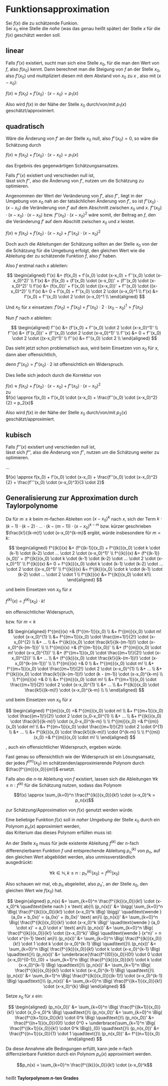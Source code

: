 # Funktionsapproximation


Sei $f(x)$ die zu schätzende Funkion.  
Sei $x_0$ eine Stelle die *nahe* (was das genau heißt später) der
  Stelle $x$ für die $f(x)$ geschätzt werden soll.


## linear

Falls $f'(x)$ existiert,
sucht man sich eine Stelle $x_0$, für die man den Wert von $f$, also $f(x_0)$ kennt.
Dann berechnet man die Steigung von $f$ an der Stelle $x_0$, also $f'(x_0)$ und
multipliziert diesen mit dem Abstand von $x_0$ zu $x$ , also mit $(x - x_0)$:

$f(x) \approx f(x_0) + f'(x_0) \cdot (x-x_0) = p_1(x)$

Also wird $f(x)$ in der Nähe der Stelle $x_0$ durch/von/mit $p_1(x)$ geschätzt/approximiert.



## quadratisch

Wäre die Änderung von $f'$ an der Stelle $x_0$ null, also $f''(x_0) = 0$,
so wäre die Schätzung durch 

$f(x) \approx f(x_0) + f'(x_0) \cdot (x-x_0) = p_1(x)$

das Ergebnis des gegenwärtigen Schätzungsansatzes.

Falls $f''(x)$ existiert und verschieden null ist,  
lässt sich $f''$, also die Änderung von $f'$, nutzen um die Schätzung zu optimieren.

Angenommen der Wert der Veränderung von $f'$, also $f''$, liegt in der Umgebung von $x_0$ nah an der tatsächlichen Änderung
von $f'$, so ist $f''(x_0) \cdot (x - x_0)$ die Veränderung von $f'$ auf dem Abschnitt zwischen $x_0$ und $x$.
$f''(x_0) \cdot (x-x_0) \cdot (x-x_0)$ bzw. $f''(x_0) \cdot (x-x_0)^2$ wäre somit, der Beitrag an $f$,
den die Veränderung $f'$ auf dem Abschitt zwischen $x_0$ und $x$ leistet.

$f(x) \approx f(x_0) + f'(x_0) \cdot (x-x_0) + f''(x_0) \cdot (x-x_0)^2$

Doch auch die Ableitungen der Schätzung sollten an der Stelle $x_0$ von der die Schätzung für die Umgebung erfolgt,
den gleichen Wert wie die Ableitung der zu schätzende Funktion $f$, also $f'$ haben.

Also $f$ erstmal nach $x$ ableiten:

$$
\begin{aligned}
f'(x) &= (f(x_0)   + f'(x_0) \cdot (x-x_0)     + f''(x_0) \cdot (x-x_0)^2)' \\
f'(x) &= (f(x_0)   + (f'(x_0) \cdot (x-x_0))'  + (f''(x_0) \cdot (x-x_0)^2)' \\
f'(x) &= (f(x_0))' + f'(x_0) \cdot ((x-x_0))'  + f''(x_0) \cdot ((x-x_0)^2)' \\
f'(x) &= 0         + f'(x_0)                   + f''(x_0) \cdot 2 \cdot (x-x_0)^1 \\
f'(x) &= f'(x_0) + f''(x_0) \cdot 2 \cdot (x-x_0)^1 \\
\end{aligned}
$$

Und $x_0$ für $x$ einsetzen: $f'(x_0) = f'(x_0) + f''(x_0) \cdot 2 \cdot (x_0-x_0)^1 = f'(x_0)$

Nun $f'$ nach $x$ ableiten:

$$
\begin{aligned}
f''(x) &= (f'(x_0)   + f''(x_0) \cdot 2 \cdot (x-x_0)^1)' \\
f''(x) &= (f'(x_0))' + (f''(x_0) \cdot 2 \cdot (x-x_0)^1)' \\
f''(x) &= 0          + f''(x_0) \cdot 2 \cdot ((x-x_0)^1)' \\
f''(x) &=              f''(x_0) \cdot 2 \\
\end{aligned}
$$

Das sieht jetzt schon problematisch aus, wird beim Einsetzen von $x_0$ für $x$, dann aber offensichtlich,

denn $f''(x_0) = f''(x_0) \cdot 2$ ist offensichtlich ein Widerspruch.

Dies ließe sich jedoch durch die Korrektur von

$f(x) \approx f(x_0) + f'(x_0) \cdot (x-x_0) + f''(x_0) \cdot (x-x_0)^2$  
zu  
$f(x) \approx f(x_0) + f'(x_0) \cdot (x-x_0) + \frac{f''(x_0) \cdot (x-x_0)^2}{2} = p_2(x)$

Also wird $f(x)$ in der Nähe der Stelle $x_0$ durch/von/mit $p_2(x)$ geschätzt/approximiert.


## kubisch

Falls $f'''(x)$ existiert und verschieden null ist,  
lässt sich $f'''$, also die Änderung von $f''$, nutzen um die Schätzung weiter zu optimieren.

...

$f(x) \approx f(x_0) + f'(x_0) \cdot (x-x_0) + \frac{f''(x_0) \cdot (x-x_0)^2}{2} + \frac{f'''(x_0) \cdot (x-x_0)^3}{3 \cdot 2}$

## Generalisierung zur Approximation durch Taylorpolynome

Da für $m \leq k$ beim $m$-fachen Ableiten von $(x-x_0)^k$ nach $x$,
sich der Term $k \cdot (k-1) \cdot (k-2) \cdot ... \cdot (k-(m-1)) \cdot (x - x_0)^{k-m}$
bzw. kürzer geschrieben $\frac{k!}{(k-m)!} \cdot (x-x_0)^{k-m}$ ergibt,
würde insbesondere für $m=k$:

$$
\begin{aligned}
f^{(k)}(x) &= (f^{(k-1)}(x_0)   + f^{(k)}(x_0) \cdot k \cdot (k-1) \cdot (k-2) \cdot ... \cdot 2 \cdot (x-x_0)^1)' \\
f^{(k)}(x) &= (f^{(k-1)}(x_0))' + (f^{(k)}(x_0) \cdot k \cdot (k-1) \cdot (k-2) \cdot ... \cdot 2 \cdot (x-x_0)^1)' \\
f^{(k)}(x) &= 0                 + f^{(k)}(x_0) \cdot k \cdot (k-1) \cdot (k-2) \cdot ... \cdot 2 \cdot ((x-x_0)^1)' \\
f^{(k)}(x) &= f^{(k)}(x_0) \cdot k \cdot (k-1) \cdot (k-2) \cdot ... \cdot 2 \cdot 1 \\
f^{(k)}(x) &= f^{(k)}(x_0) \cdot k!\\
\end{aligned}
$$

und beim Einsetzen von $x_0$ für $x$

$f^{(k)}(x) = f^{(k)}(x_0) \cdot k!$

ein offensichtlicher Widerspruch,

bzw. für $m \lt k$

$$
\begin{aligned}
f^{(m)}(x) =&  (f^{(m-1)}(x_0) \\
              &+ f^{(m)}(x_0) \cdot m! \cdot (x-x_0)^{1} \\
              &+ f^{(m+1)}(x_0) \cdot \frac{(m+1)!}{2!} \cdot (x-x_0)^{2} \\
              &+ ... \\
              &+ f^{(k)}(x_0) \cdot \frac{k!}{(k-(m-1))!} \cdot (x-x_0)^{k-(m-1)})' \\
              \\
f^{(m)}(x) =&  (f^{(m-1)}(x_0))' \\
              &+ (f^{(m)}(x_0) \cdot m! \cdot (x-x_0)^{1})' \\
              &+ (f^{(m+1)}(x_0) \cdot \frac{(m+1)!}{2!} \cdot (x-x_0)^{2})' \\
              &+ ... \\
              &+ (f^{(k)}(x_0) \cdot \frac{k!}{(k-(m-1))!} \cdot (x-x_0)^{k-(m-1)})' \\
              \\
f^{(m)}(x) =&  0 \\
              &+ f^{(m)}(x_0) \cdot m! \\
              &+ f^{(m+1)}(x_0) \cdot \frac{(m+1)!}{2!} \cdot 2 \cdot (x-x_0)^{1} \\
              &+ ... \\
              &+ f^{(k)}(x_0) \cdot \frac{k!}{(k-(m-1))!} \cdot (k - (m-1)) \cdot (x-x_0)^{k-m} \\
              \\
f^{(m)}(x) =&  0 \\
              &+ f^{(m)}(x_0) \cdot m! \\
              &+ f^{(m+1)}(x_0) \cdot \frac{(m+1)!}{2!} \cdot 2 \cdot (x-x_0)^{1} \\
              &+ ... \\
              &+ f^{(k)}(x_0) \cdot \frac{k!}{(k-m)!} \cdot (x-x_0)^{k-m} \\
              \\
\end{aligned}
$$

und beim Einsetzen von $x_0$ für $x$

$$
\begin{aligned}
f^{(m)}(x_0) =& f^{(m)}(x_0) \cdot m! \\
              &+ f^{(m+1)}(x_0) \cdot \frac{(m+1)!}{2!} \cdot 2 \cdot (x_0-x_0)^{1} \\
              &+ ... \\
              &+ f^{(k)}(x_0) \cdot \frac{k!}{(k-m)!} \cdot (x_0-x_0)^{k-m} \\
              \\
f^{(m)}(x_0) =& f^{(m)}(x_0) \cdot m! \\
              &+ f^{(m+1)}(x_0) \cdot \frac{(m+1)!}{2!} \cdot 2 \cdot 0^{1} \\
              &+ ... \\
              &+ f^{(k)}(x_0) \cdot \frac{k!}{(k-m)!} \cdot 0^{k-m} \\
              \\
f^{(m)}(x_0) =& f^{(m)}(x_0) \cdot m! \\
\end{aligned}
$$

, auch ein offensichtlicher Widerspruch,
ergeben würde.

Fast genau so offensichtlich wie der Widerspruch ist ein Lösungsansatz,
der jedes ${f^{(m)}(x_0)}$ im schätzenden/approximierende Polynom durch
$\frac{f^{(m)}(x_0)}{m!}$ ersetzt.

<!-- ... -->

Falls also die $n$-te Ableitung von $f$ existiert,
lassen sich die Ableitungen ${\forall k \leq n: f^{(k)}}$
für die Schätzung nutzen, sodass das Polynom

$$f(x) \approx \sum_{k=0}^n \frac{f^{(k)}(x_0)}{k!} \cdot (x-x_0)^k = p_n(x)$$

zur Schätzung/Approximation von $f(x)$ genutzt werden würde.

Eine beliebige Funktion $f(x)$ soll in *naher Umgebung* der Stelle $x_0$
durch ein Polynom $p_n(x)$ approximiert werden,  
das Kriterium das dieses Polynom erfüllen muss ist:

An der Stelle $x_0$ muss für jede existente Ableitung $f^{(k)}$ der $n$-fach differenzierbaren Funktion $f$ und entsprechende Ableitung $p_n^{(k)}$ von $p_n$,
auf den gleichen Wert abgebildet werden, also unmissverständlich ausgedrückt:

$$\forall k \in \mathbb{N}, k \leq n : p_n^{(k)}(x_0) = f^{(k)}(x_0)$$  

Also schauen wir mal, ob $p_n$ abgeleitet, also $p_n'$, an der Stelle $x_0$, den gleichen Wert wie $f(x_0)$ hat.

$$
\begin{aligned}
  p_n(x)         &= \sum_{k=0}^n \frac{f^{(k)}(x_0)}{k!} \cdot (x-x_0)^k
  \quad\text{leite nach } x \text{ ab}\\
  (p_n(x))'      &= \bigg( \sum_{k=0}^n \Big( \frac{f^{(k)}(x_0)}{k!} \cdot (x-x_0)^k    \Big) \bigg)'
    \quad\text{wende } (a_0x + b_0x)' = (a_0x)' + (b_0x)' \text{ an}\\
  (p_n(x))'      &=        \sum_{k=0}^n \Big( \frac{f^{(k)}(x_0)}{k!} \cdot (x-x_0)^k    \Big)'
    \quad\text{wende } (a_0 \cdot x)' = a_0 \cdot x' \text{ an}\\
  (p_n(x))'      &=        \sum_{k=0}^n \Big( \frac{f^{(k)}(x_0)}{k!} \cdot ((x-x_0)^k)' \Big)
    \quad\text{wende } (x^n)' = n \cdot x^{n-1} \text{ an}\\
  (p_n(x))'      &=        \sum_{k=0}^n \Big( \frac{f^{(k)}(x_0)}{k!} \cdot 1 \cdot k \cdot (x-x_0)^{k-1} \Big)
    \quad\text{}\\
  (p_n(x))'      &=        \sum_{k=0}^n \Big( \frac{f^{(k)}(x_0)}{k!} \cdot k \cdot (x-x_0)^{k-1} \Big)
    \quad\text{}\\
  (p_n(x))'      &=        \underbrace{\frac{f^{(0)}(x_0)}{0!} \cdot 0 \cdot (x-x_0)^{0-1}}_{0} + \sum_{k=1}^n \Big( \frac{f^{(k)}(x_0)}{k!} \cdot k \cdot (x-x_0)^{k-1} \Big)
    \quad\text{}\\
  (p_n(x))'      &=        \sum_{k=1}^n \Big( \frac{f^{(k)}(x_0)}{k!} \cdot k \cdot (x-x_0)^{k-1} \Big)
    \quad\text{}\\
  (p_n(x))'      &=        \sum_{k=1}^n \Big( \frac{f^{(k)}(x_0)}{(k-1)!} \cdot (x-x_0)^{k-1} \Big)
    \quad\text{}\\
  (p_n(x))'      &=        \sum_{k=0}^n \Big( \frac{f^{(k+1)}(x_0)}{k!} \cdot (x-x_0)^{k} \Big)
\end{aligned}
$$

Setze $x_0$ für $x$ ein:

$$
\begin{aligned}
  (p_n(x_0))'    &=        \sum_{k=0}^n \Big( \frac{f^{(k+1)}(x_0)}{k!} \cdot (x_0-x_0)^k \Big)
    \quad\text{}\\
  (p_n(x_0))'    &=        \sum_{k=0}^n \Big( \frac{f^{(k+1)}(x_0)}{k!} \cdot 0^k         \Big)
    \quad\text{}\\
  (p_n(x_0))'    &=        \frac{f^{(n+1)}(x_0)}{0!} \cdot 0^0 + \underbrace{\sum_{k=1}^n \Big( \frac{f^{(k+1)}(x_0)}{k!} \cdot 0^k \Big)}_{0}
    \quad\text{}\\
  (p_n(x_0))'    &=        \frac{f^{(n+1)}(x_0)}{1} \cdot 1
    \quad\text{}\\
  (p_n(x_0))'    &=        f^{(n+1)}(x_0)
\end{aligned}
$$

Da diese Annahme alle Bedingungen erfüllt, kann jede $n$-fach differnzierbare Funktion durch ein Polynom $p_n(x)$ approximiert werden.  


$$p_n(x) = \sum_{k=0}^n \frac{f^{(k)}(x_0)}{k!} \cdot (x-x_0)^k$$  
heißt  **Taylorpolynom $n$-ten Grades**


<!--
#### Taylorformel

$$f(x) = p_n(x) + R_n(x,x_0)$$  
Dabei ist $R_n(x,x_0)$ die Abweichung des Taylorpolynoms $n$-ter Ordnung $p_n$ an der Stelle $x$ mit Mittelpunkt $x_0$ von $f$ im Punkt $x$.  
Wobei gilt: $\exists z: (x_0 - r) < z < (x_0 + r) : R_n(x,x_0) = \frac{f^{(n+1)}(z)}{(n+1)!} \cdot (x - x_0)^{(n+1)}$.  

#### Taylorreihe

$f(x) = \sum_{k=0}^\infin \frac{f^{(k)}(x_0)}{k!} \cdot (x-x_0)^k$  
-->
